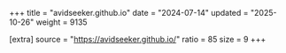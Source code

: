+++
title = "avidseeker.github.io"
date = "2024-07-14"
updated = "2025-10-26"
weight = 9135

[extra]
source = "https://avidseeker.github.io/"
ratio = 85
size = 9
+++
